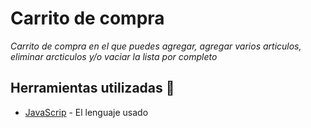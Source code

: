 # Carrito de compra

_Carrito de compra en el que puedes agregar, agregar varios articulos, eliminar arcticulos y/o vaciar la lista por completo_

## Herramientas utilizadas 🚀

* [JavaScrip](https://www.javascript.com/) - El lenguaje usado


